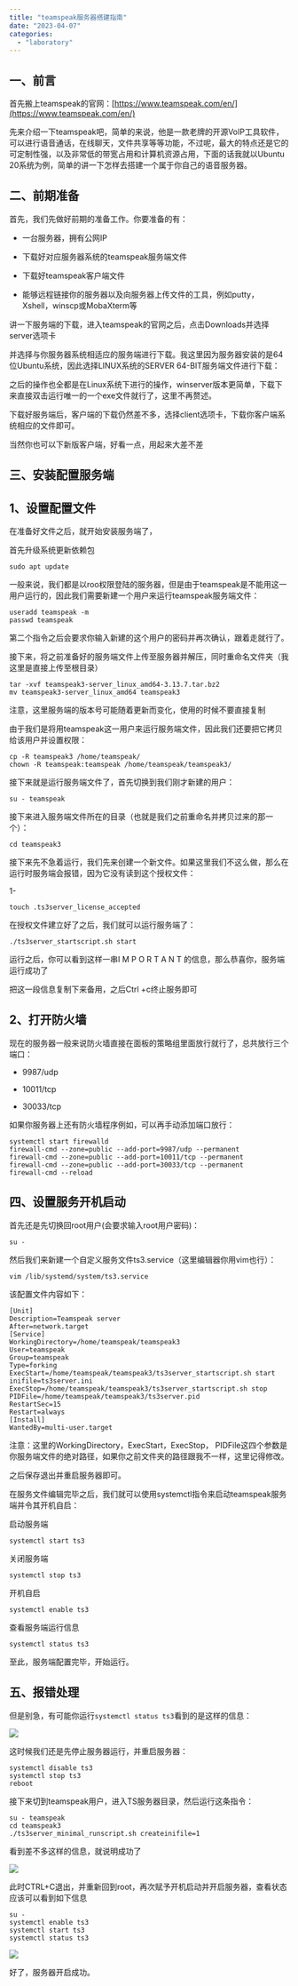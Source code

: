 ```yaml
---
title: "teamspeak服务器搭建指南"
date: "2023-04-07"
categories: 
  - "laboratory"
---
```


## 一、前言

首先搬上teamspeak的官网：[https://www.teamspeak.com/en/](https://www.teamspeak.com/en/)

先来介绍一下teamspeak吧，简单的来说，他是一款老牌的开源VoIP工具软件，可以进行语音通话，在线聊天，文件共享等等功能，不过呢，最大的特点还是它的可定制性强，以及非常低的带宽占用和计算机资源占用，下面的话我就以Ubuntu 20系统为例，简单的讲一下怎样去搭建一个属于你自己的语音服务器。

## 二、前期准备

首先，我们先做好前期的准备工作。你要准备的有：

- 一台服务器，拥有公网IP

- 下载好对应服务器系统的teamspeak服务端文件

- 下载好teamspeak客户端文件

- 能够远程链接你的服务器以及向服务器上传文件的工具，例如putty，Xshell，winscp或MobaXterm等

讲一下服务端的下载，进入teamspeak的官网之后，点击Downloads并选择server选项卡

并选择与你服务器系统相适应的服务端进行下载。我这里因为服务器安装的是64位Ubuntu系统，因此选择LINUX系统的SERVER 64-BIT服务端文件进行下载：

之后的操作也全都是在Linux系统下进行的操作，winserver版本更简单，下载下来直接双击运行唯一的一个exe文件就行了，这里不再赘述。

下载好服务端后，客户端的下载仍然差不多，选择client选项卡，下载你客户端系统相应的文件即可。

当然你也可以下新版客户端，好看一点，用起来大差不差

## 三、安装配置服务端

## 1、设置配置文件

在准备好文件之后，就开始安装服务端了，

首先升级系统更新依赖包

```
sudo apt update
```

一般来说，我们都是以roo权限登陆的服务器，但是由于teamspeak是不能用这一用户运行的，因此我们需要新建一个用户来运行teamspeak服务端文件：

```
useradd teamspeak -m
passwd teamspeak
```

第二个指令之后会要求你输入新建的这个用户的密码并再次确认，跟着走就行了。

接下来，将之前准备好的服务端文件上传至服务器并解压，同时重命名文件夹（我这里是直接上传至根目录）

```
tar -xvf teamspeak3-server_linux_amd64-3.13.7.tar.bz2
mv teamspeak3-server_linux_amd64 teamspeak3
```

注意，这里服务端的版本号可能随着更新而变化，使用的时候不要直接复制

由于我们是将用teamspeak这一用户来运行服务端文件，因此我们还要把它拷贝给该用户并设置权限：

```
cp -R teamspeak3 /home/teamspeak/
chown -R teamspeak:teamspeak /home/teamspeak/teamspeak3/
```

接下来就是运行服务端文件了，首先切换到我们刚才新建的用户：

```
su - teamspeak
```

接下来进入服务端文件所在的目录（也就是我们之前重命名并拷贝过来的那一个）：

```
cd teamspeak3
```

接下来先不急着运行，我们先来创建一个新文件。如果这里我们不这么做，那么在运行时服务端会报错，因为它没有读到这个授权文件：

1-

```
touch .ts3server_license_accepted
```

在授权文件建立好了之后，我们就可以运行服务端了：

```
./ts3server_startscript.sh start
```

运行之后，你可以看到这样一串I M P O R T A N T 的信息，那么恭喜你，服务端运行成功了

把这一段信息复制下来备用，之后Ctrl +c终止服务即可

## 2、打开防火墙

现在的服务器一般来说防火墙直接在面板的策略组里面放行就行了，总共放行三个端口：

- 9987/udp

- 10011/tcp

- 30033/tcp

如果你服务器上还有防火墙程序例如，可以再手动添加端口放行：

```
systemctl start firewalld
firewall-cmd --zone=public --add-port=9987/udp --permanent
firewall-cmd --zone=public --add-port=10011/tcp --permanent
firewall-cmd --zone=public --add-port=30033/tcp --permanent
firewall-cmd --reload
```

## 四、设置服务开机启动

首先还是先切换回root用户(会要求输入root用户密码)：

```
su -
```

然后我们来新建一个自定义服务文件ts3.service（这里编辑器你用vim也行）：

```
vim /lib/systemd/system/ts3.service
```

该配置文件内容如下：

```
[Unit]
Description=Teamspeak server
After=network.target
[Service]
WorkingDirectory=/home/teamspeak/teamspeak3
User=teamspeak
Group=teamspeak
Type=forking
ExecStart=/home/teamspeak/teamspeak3/ts3server_startscript.sh start inifile=ts3server.ini
ExecStop=/home/teamspeak/teamspeak3/ts3server_startscript.sh stop
PIDFile=/home/teamspeak/teamspeak3/ts3server.pid
RestartSec=15
Restart=always
[Install]
WantedBy=multi-user.target
```

注意：这里的WorkingDirectory，ExecStart，ExecStop， PIDFile这四个参数是你服务端文件的绝对路径，如果你之前文件夹的路径跟我不一样，这里记得修改。

之后保存退出并重启服务器即可。

在服务文件编辑完毕之后，我们就可以使用systemctl指令来启动teamspeak服务端并令其开机自启：

启动服务端

```
systemctl start ts3
```

关闭服务端

```
systemctl stop ts3
```

开机自启

```
systemctl enable ts3
```

查看服务端运行信息

```
systemctl status ts3
```

至此，服务端配置完毕，开始运行。

## 五、报错处理

但是别急，有可能你运行`systemctl status ts3`看到的是这样的信息：

![](https://catcat.blog/wp-content/uploads/2023/10/image-149.png)

这时候我们还是先停止服务器运行，并重启服务器：

```
systemctl disable ts3
systemctl stop ts3
reboot
```

接下来切到teamspeak用户，进入TS服务器目录，然后运行这条指令：

```
su - teamspeak
cd teamspeak3
./ts3server_minimal_runscript.sh createinifile=1
```

看到差不多这样的信息，就说明成功了

![](https://catcat.blog/wp-content/uploads/2023/10/image-150.png)

此时CTRL+C退出，并重新回到root，再次赋予开机启动并开启服务器，查看状态应该可以看到如下信息

```
su -
systemctl enable ts3
systemctl start ts3
systemctl status ts3
```

![](https://catcat.blog/wp-content/uploads/2023/10/image-151.png)

好了，服务器开启成功。
